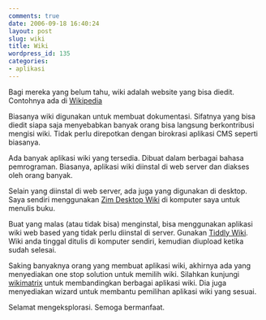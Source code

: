 ```yaml
---
comments: true
date: 2006-09-18 16:40:24
layout: post
slug: wiki
title: Wiki
wordpress_id: 135
categories:
- aplikasi
---
```


Bagi mereka yang belum tahu, wiki adalah website yang bisa diedit. Contohnya ada di [Wikipedia][]

Biasanya wiki digunakan untuk membuat dokumentasi. Sifatnya yang bisa diedit siapa saja menyebabkan banyak orang bisa langsung berkontribusi mengisi wiki. Tidak perlu direpotkan dengan birokrasi aplikasi CMS seperti biasanya. 



Ada banyak aplikasi wiki yang tersedia. Dibuat dalam berbagai bahasa pemrograman. Biasanya, aplikasi wiki diinstal di web server dan diakses oleh orang banyak. 

Selain yang diinstal di web server, ada juga yang digunakan di desktop. Saya sendiri menggunakan [Zim Desktop Wiki][] di komputer saya untuk menulis buku. 

Buat yang malas (atau tidak bisa) menginstal, bisa menggunakan aplikasi wiki web based yang tidak perlu diinstal di server. Gunakan [Tiddly Wiki][]. Wiki anda tinggal ditulis di komputer sendiri, kemudian diupload ketika sudah selesai.

Saking banyaknya orang yang membuat aplikasi wiki, akhirnya ada yang menyediakan one stop solution untuk memilih wiki. Silahkan kunjungi [wikimatrix] untuk membandingkan berbagai aplikasi wiki. Dia juga menyediakan wizard untuk membantu pemilihan aplikasi wiki yang sesuai. 

Selamat mengeksplorasi. Semoga bermanfaat. 

[Wikipedia]: http://www.wikipedia.org "Bapak moyangnya wiki"
[Zim Desktop Wiki]: http://zoidberg.student.utwente.nl/zim/ "Homepage Zim"
[Tiddly Wiki]: http://www.tiddlywiki.com/ "Standalone Web based Wiki"
[wikimatrix]: http://www.wikimatrix.org "Wiki Matrix, bandingkan dan pilih wiki favorit"

